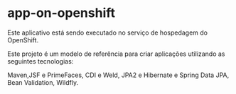 # app-on-openshift

Este aplicativo está sendo executado no serviço de hospedagem do OpenShift.

Este projeto é um modelo de referência para criar aplicações utilizando as seguintes 
tecnologias:

Maven,JSF e PrimeFaces, CDI e Weld, JPA2 e Hibernate e Spring Data JPA, Bean Validation,
Wildfly.
